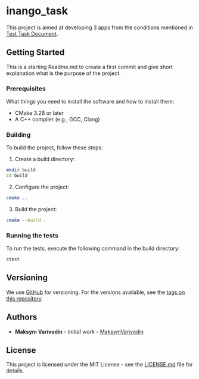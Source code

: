 
# inango_task

This project is aimed at developing 3 apps from the conditions mentioned in [Test Task Document](TEST%20TASK_2024.pdf).

## Getting Started

This is a starting Readme.md to create a first commit and give short explanation what is the purpose of the project.

### Prerequisites

What things you need to install the software and how to install them:

* CMake 3.28 or later
* A C++ compiler (e.g., GCC, Clang)

### Building

To build the project, follow these steps:

1. Create a build directory:

```bash
mkdir build
cd build
```

2. Configure the project:

```bash
cmake ..
```

3. Build the project:

```bash
cmake --build .
```

### Running the tests

To run the tests, execute the following command in the build directory:

```bash
ctest
```

## Versioning

We use [GitHub](https://github.com/) for versioning. For the versions available, see the [tags on this repository](https://github.com/inango_task).

## Authors

* **Maksym Varivodin** - *Initial work* - [MaksymVarivodin](https://github.com/yourusername)


## License

This project is licensed under the MIT License - see the [LICENSE.md](LICENSE.MD) file for details.
